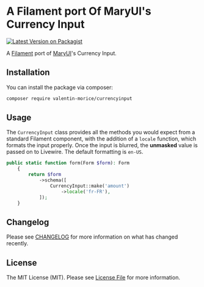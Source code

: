 # A Filament port Of MaryUI's Currency Input

[![Latest Version on Packagist](https://img.shields.io/packagist/v/valentin-morice/currencyinput.svg?style=flat-square)](https://packagist.org/packages/valentin-morice/currencyinput)



A [Filament](https://filamentphp.com) port of [MaryUI](https://mary-ui.com/)'s Currency Input.

## Installation

You can install the package via composer:

```bash
composer require valentin-morice/currencyinput
```

## Usage

The `CurrencyInput` class provides all the methods you would expect from a standard Filament component, with the addition of a `locale` function, which formats the input properly. Once the input is blurred, the **unmasked** value is passed on to Livewire. The default formatting is `en-US`.

```php
public static function form(Form $form): Form
    {
        return $form
            ->schema([
                CurrencyInput::make('amount')
                    ->locale('fr-FR'),
            ]);
    }
```

## Changelog

Please see [CHANGELOG](CHANGELOG.md) for more information on what has changed recently.

## License

The MIT License (MIT). Please see [License File](LICENSE.md) for more information.
